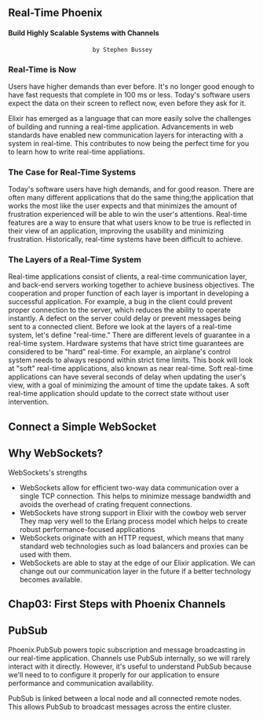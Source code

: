 ## Real-Time Phoenix
#### Build Highly Scalable Systems with Channels
                            by Stephen Bussey

### Real-Time is Now
Users have higher demands than ever before. It's no longer good enough to have fast requests that complete in 100 ms or less. Today's software users expect the data on their screen to reflect now, even before they ask for it.

Elixir has emerged as a language that can more easily solve the challenges of building and running a real-time application. Advancements in web standards have enabled new communication layers for interacting with a system in real-time. This contributes to now being the perfect time for you to learn how to write real-time appliations.

### The Case for Real-Time Systems
Today's software users have high demands, and for good reason. There are often many different applications that do the same thing;the application that works the most like the user expects and that minimizes the amount of frustration experienced will be able to win the user's attentions. Real-time features are a way to ensure that what users know to be true is reflected in their view of an application, improving the usability and minimizing frustration. Historically, real-time systems have been difficult to achieve.

### The Layers of a Real-Time System
Real-time applications consist of clients, a real-time communication layer, and back-end servers working together to achieve business objectives.
The cooperation and proper function of each layer is important in developing a successful application. For example, a bug in the client could prevent proper connection to the server, which reduces the ability to operate instantly. A defect on the server could delay or prevent messages being sent to a connected client. Before we look at the layers of a real-time system, let's define "real-time."
There are different levels of guarantee in a real-time system. Hardware systems that have strict time guarantees are considered to be "hard" real-time. For example, an airplane's control system needs to always respond within strict time limits.
This book will look at "soft" real-time applications, also known as near real-time. Soft real-time applications can have several seconds of delay when updating the user's view, with a goal of minimizing the amount of time the update takes. A soft real-time application should update to the correct state without user intervention.


Connect a Simple WebSocket
----

Why WebSockets?
----
WebSockets's strengths
* WebSockets allow for efficient two-way data communication over a single TCP connection. This helps to minimize message bandwidth and avoids the overhead of crating frequent connections.
* WebSockets have strong support in Elixir with the cowboy web server They map very well to the Erlang process model which helps to create robust performance-focused applications
* WebSockets originate with an HTTP request, which means that many standard web technologies such as load balancers and proxies can be used with them.
* WebSockets are able to stay at the edge of our Elixir application. We can change out our communication layer in the future if a better technology becomes available.


Chap03: First Steps with Phoenix Channels
----


PubSub
----
Phoenix.PubSub powers topic subscription and message broadcasting in our real-time application. Channels use PubSub internally, so we will rarely interact with it directly. However, it's useful to understand PubSub because we'll need to to configure it properly for our application to ensure performance and communication availability.

PubSub is linked between a local node and all connected remote nodes. This allows PubSub to broadcast messages across the entire cluster.

